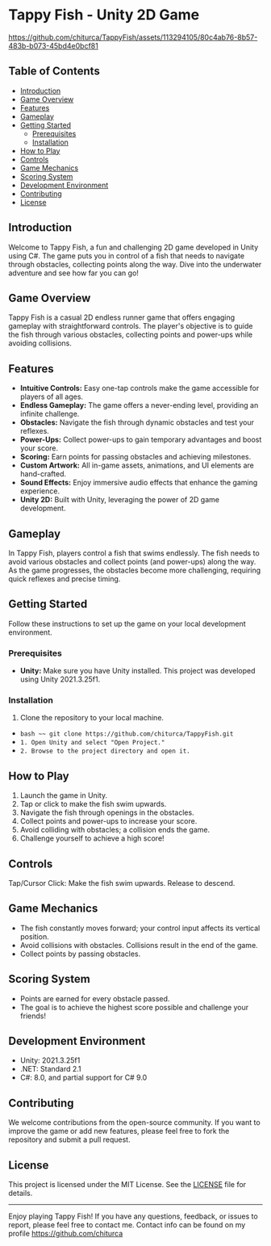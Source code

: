 # Tappy Fish - Unity 2D Game

https://github.com/chiturca/TappyFish/assets/113294105/80c4ab76-8b57-483b-b073-45bd4e0bcf81

## Table of Contents

- [Introduction](#introduction)
- [Game Overview](#game-overview)
- [Features](#features)
- [Gameplay](#gameplay)
- [Getting Started](#getting-started)
  - [Prerequisites](#prerequisites)
  - [Installation](#installation)
- [How to Play](#how-to-play)
- [Controls](#controls)
- [Game Mechanics](#game-mechanics)
- [Scoring System](#scoring-system)
- [Development Environment](#development-environment)
- [Contributing](#contributing)
- [License](#license)

## Introduction <a name="introduction"></a>

Welcome to Tappy Fish, a fun and challenging 2D game developed in Unity using C#. The game puts you in control of a fish that needs to navigate through obstacles, collecting points along the way. Dive into the underwater adventure and see how far you can go!

## Game Overview <a name="game-overview"></a>

Tappy Fish is a casual 2D endless runner game that offers engaging gameplay with straightforward controls. The player's objective is to guide the fish through various obstacles, collecting points and power-ups while avoiding collisions.

## Features <a name="features"></a>

- **Intuitive Controls:** Easy one-tap controls make the game accessible for players of all ages.
- **Endless Gameplay:** The game offers a never-ending level, providing an infinite challenge.
- **Obstacles:** Navigate the fish through dynamic obstacles and test your reflexes.
- **Power-Ups:** Collect power-ups to gain temporary advantages and boost your score.
- **Scoring:** Earn points for passing obstacles and achieving milestones.
- **Custom Artwork:** All in-game assets, animations, and UI elements are hand-crafted.
- **Sound Effects:** Enjoy immersive audio effects that enhance the gaming experience.
- **Unity 2D:** Built with Unity, leveraging the power of 2D game development.

## Gameplay <a name="gameplay"></a>

In Tappy Fish, players control a fish that swims endlessly. The fish needs to avoid various obstacles and collect points (and power-ups) along the way. As the game progresses, the obstacles become more challenging, requiring quick reflexes and precise timing.

## Getting Started <a name="getting-started"></a>

Follow these instructions to set up the game on your local development environment.

### Prerequisites <a name="prerequisites"></a>

- **Unity:** Make sure you have Unity installed. This project was developed using Unity 2021.3.25f1.

### Installation <a name="installation"></a>

1. Clone the repository to your local machine.

  - `` bash ~~ git clone https://github.com/chiturca/TappyFish.git ``
  - `` 1. Open Unity and select "Open Project." ``
  - `` 2. Browse to the project directory and open it. ``

## How to Play <a name="how-to-play"></a>
1. Launch the game in Unity.
2. Tap or click to make the fish swim upwards.
3. Navigate the fish through openings in the obstacles.
4. Collect points and power-ups to increase your score.
5. Avoid colliding with obstacles; a collision ends the game.
6. Challenge yourself to achieve a high score!

## Controls <a name="controls"></a>

Tap/Cursor Click: Make the fish swim upwards. Release to descend.

## Game Mechanics <a name="game-mechanics"></a>

- The fish constantly moves forward; your control input affects its vertical position.
- Avoid collisions with obstacles. Collisions result in the end of the game.
- Collect points by passing obstacles.

## Scoring System <a name="scoring-system"></a>

- Points are earned for every obstacle passed.
- The goal is to achieve the highest score possible and challenge your friends!

## Development Environment <a name="development-environment"></a>

- Unity: 2021.3.25f1
- .NET: Standard 2.1
- C#: 8.0, and partial support for C# 9.0

## Contributing <a name="contributing"></a>
We welcome contributions from the open-source community. If you want to improve the game or add new features, please feel free to fork the repository and submit a pull request.

## License
This project is licensed under the MIT License. See the [LICENSE](LICENSE.md) file for details.

---
Enjoy playing Tappy Fish! If you have any questions, feedback, or issues to report, please feel free to contact me. Contact info can be found on my profile https://github.com/chiturca
